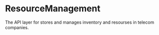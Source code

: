 # ResourceManagement
The API layer for stores and manages inventory and resourses in telecom companies.
